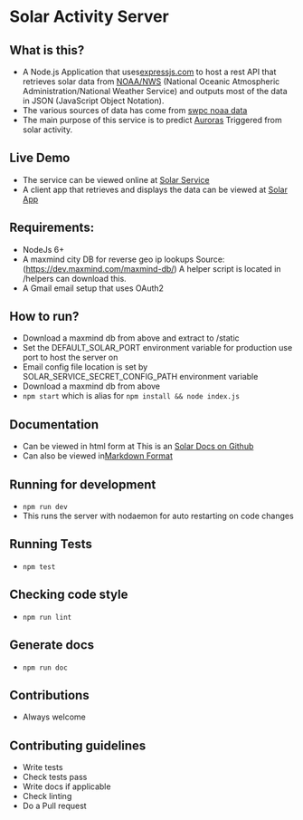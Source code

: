 # Solar Activity Server

## What is this?
* A Node.js Application that uses[expressjs.com](https://expressjs.com//) to host a rest API that retrieves solar data from [NOAA/NWS](http://www.swpc.noaa.gov/) 
(National Oceanic Atmospheric Administration/National Weather Service) and outputs most of the data in JSON (JavaScript Object Notation).
* The various sources of data has come from [swpc noaa data](http://www.swpc.noaa.gov/products-and-data)
* The main purpose of this service is to predict [Auroras](http://www.swpc.noaa.gov/phenomena/aurora) Triggered from solar activity.

## Live Demo
* The service can be viewed online at [Solar Service](https://solar.sherriff.kiwi/solar)
* A client app that retrieves and displays the data can be viewed at [Solar App](https://solar.sherriff.kiwi)

## Requirements:
* NodeJs 6+
* A maxmind city DB for reverse geo ip lookups Source: (https://dev.maxmind.com/maxmind-db/) A helper script is located in /helpers can download this.
* A Gmail email setup that uses OAuth2

## How to run?
* Download a maxmind db from above and extract to /static
* Set the DEFAULT_SOLAR_PORT environment variable for production use port to host the server on
* Email config file location is set by SOLAR_SERVICE_SECRET_CONFIG_PATH environment variable
* Download a maxmind db from above
* `npm start` which is alias for `npm install && node index.js`

## Documentation
* Can be viewed in html form at  This is an [Solar Docs on Github](https://jamie-sherriff.github.io/solar-activity-server)
* Can also be viewed in[Markdown Format](https://github.com/jamie-sherriff/solar-activity-server/blob/master/docs/index.md)

## Running for development
* `npm run dev`
* This runs the server with nodaemon for auto restarting on code changes

## Running Tests
* `npm test`

## Checking code style
* `npm run lint`

## Generate docs
* `npm run doc`

## Contributions ##
* Always welcome 

## Contributing guidelines
* Write tests
* Check tests pass
* Write docs if applicable
* Check linting
* Do a Pull request
